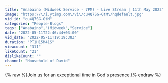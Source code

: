 ```yaml
---
title: "Anabaino (Midweek Service - 7PM) - Live Stream | 11th May 2022"
image: "https:\/\/i.ytimg.com\/vi\/cu4Q7SG-GtM\/hqdefault.jpg"
vid_id: "cu4Q7SG-GtM"
categories: "People-Blogs"
tags: ["Anabaino","(Midweek","Service"]
date: "2022-05-11T22:46:44+03:00"
vid_date: "2022-05-11T19:19:38Z"
duration: "PT1H15M41S"
viewcount: "311"
likeCount: "21"
dislikeCount: ""
channel: "Household of David"
---
```

{% raw %}Join us for an exceptional time in God's presence.{% endraw %}
